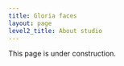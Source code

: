 ```yaml
---
title: Gloria faces
layout: page
level2_title: About studio
---
```


This page is under construction.